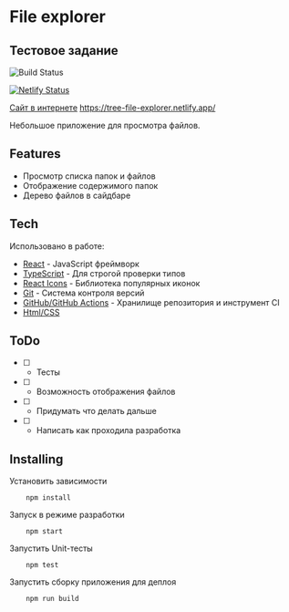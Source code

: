 # File explorer
## Тестовое задание

![Build Status](https://github.com/esk-dev/test-task/actions/workflows/ci.yml/badge.svg)

[![Netlify Status](https://api.netlify.com/api/v1/badges/4f9da065-f4c4-4338-ab93-22808ec6c519/deploy-status)](https://app.netlify.com/sites/subtle-fudge-95f36d/deploys)

[Сайт в интернете](https://tree-file-explorer.netlify.app/)
https://tree-file-explorer.netlify.app/

Небольшое приложение для просмотра файлов.


## Features

- Просмотр списка папок и файлов  
- Отображение содержимого папок
- Дерево файлов в сайдбаре

## Tech

Использовано в работе:

- [React](https://ru.reactjs.org/) - JavaScript фреймворк 
- [TypeScript](https://www.typescriptlang.org/) - Для строгой проверки типов
- [React Icons](https://react-icons.github.io/react-icons/) - Библиотека популярных иконок 
- [Git](https://git-scm.com/) - Система контроля версий
- [GitHub/GitHub Actions](https://github.com/) - Хранилище репозитория и инструмент CI 
- [Html/CSS](https://www.w3schools.com/)

## ToDo

- [ ] - Тесты
- [ ] - Возможность отображения файлов
- [ ] - Придумать что делать дальше
- [ ] - Написать как проходила разработка

## Installing

Установить зависимости 
```
    npm install
```

Запуск в режиме разработки
```
    npm start
```

Запустить Unit-тесты
```
    npm test
```

Запустить сборку приложения для деплоя
```
    npm run build
```
